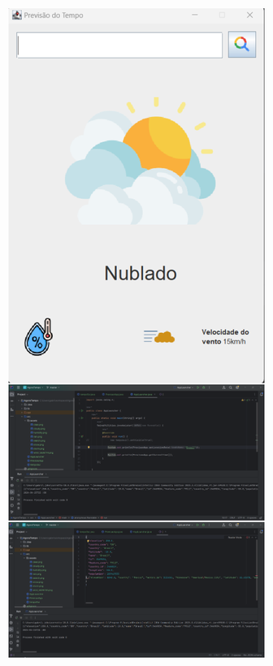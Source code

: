 <img src="imagem1.png" alt="Screenshot 1" />
<br>
<img src="imagem2.png" alt="Screenshot 2" />
<br>
<img src="imagem3.png" alt="Screenshot 3" />